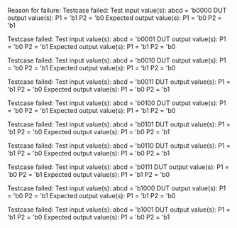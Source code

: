 Reason for failure:
Testcase failed:
Test input value(s):
abcd = 'b0000
DUT output value(s):
P1 = 'b1
P2 = 'b0
Expected output value(s):
P1 = 'b0
P2 = 'b1

Testcase failed:
Test input value(s):
abcd = 'b0001
DUT output value(s):
P1 = 'b0
P2 = 'b1
Expected output value(s):
P1 = 'b1
P2 = 'b0

Testcase failed:
Test input value(s):
abcd = 'b0010
DUT output value(s):
P1 = 'b0
P2 = 'b1
Expected output value(s):
P1 = 'b1
P2 = 'b0

Testcase failed:
Test input value(s):
abcd = 'b0011
DUT output value(s):
P1 = 'b1
P2 = 'b0
Expected output value(s):
P1 = 'b0
P2 = 'b1

Testcase failed:
Test input value(s):
abcd = 'b0100
DUT output value(s):
P1 = 'b0
P2 = 'b1
Expected output value(s):
P1 = 'b1
P2 = 'b0

Testcase failed:
Test input value(s):
abcd = 'b0101
DUT output value(s):
P1 = 'b1
P2 = 'b0
Expected output value(s):
P1 = 'b0
P2 = 'b1

Testcase failed:
Test input value(s):
abcd = 'b0110
DUT output value(s):
P1 = 'b1
P2 = 'b0
Expected output value(s):
P1 = 'b0
P2 = 'b1

Testcase failed:
Test input value(s):
abcd = 'b0111
DUT output value(s):
P1 = 'b0
P2 = 'b1
Expected output value(s):
P1 = 'b1
P2 = 'b0

Testcase failed:
Test input value(s):
abcd = 'b1000
DUT output value(s):
P1 = 'b0
P2 = 'b1
Expected output value(s):
P1 = 'b1
P2 = 'b0

Testcase failed:
Test input value(s):
abcd = 'b1001
DUT output value(s):
P1 = 'b1
P2 = 'b0
Expected output value(s):
P1 = 'b0
P2 = 'b1

